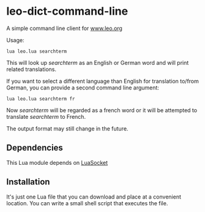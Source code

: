 leo-dict-command-line
=====================

A simple command line client for www.leo.org

Usage:

	lua leo.lua searchterm

This will look up *searchterm* as an English or German word and will print
related translations.

If you want to select a different language than English for translation to/from
German, you can provide a second command line argument:

	lua leo.lua searchterm fr

Now *searchterm* will be regarded as a french word or it will be attempted to
translate *searchterm* to French.

The output format may still change in the future.


Dependencies
------------

This Lua module depends on
[LuaSocket](http://www.cs.princeton.edu/~diego/professional/luasocket/)

Installation
------------

It's just one Lua file that you can download and place at a convenient location.
You can write a small shell script that executes the file.

